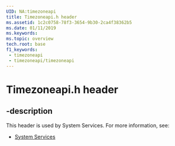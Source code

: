 ```yaml
---
UID: NA:timezoneapi
title: Timezoneapi.h header
ms.assetid: 1c2c0758-78f3-3654-9b30-2ca4f38362b5
ms.date: 01/11/2019
ms.keywords: 
ms.topic: overview
tech.root: base
f1_keywords:
 - timezoneapi
 - timezoneapi/timezoneapi
---
```


# Timezoneapi.h header


## -description

This header is used by System Services. For more information, see:

- [System Services](../_base/index.md)

